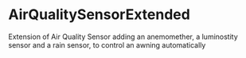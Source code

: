 # AirQualitySensorExtended
Extension of Air Quality Sensor adding an anemomether, a luminostity sensor and a rain sensor, to control an awning automatically
